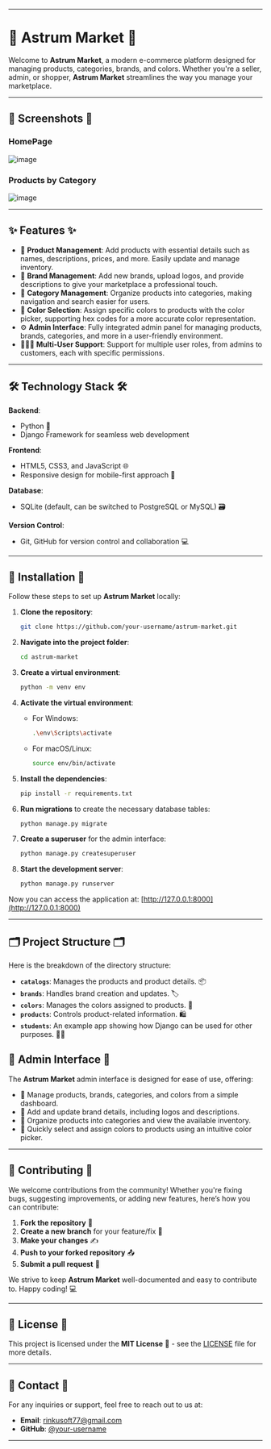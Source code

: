 
---

# 🌟 **Astrum Market** 🌟

Welcome to **Astrum Market**, a modern e-commerce platform designed for managing products, categories, brands, and colors. Whether you're a seller, admin, or shopper, **Astrum Market** streamlines the way you manage your marketplace.



---

## 📸 Screenshots 📸

### HomePage
![image](https://github.com/user-attachments/assets/1f305ce9-0faf-46db-bf00-144b9da9cc13)


### Products by Category
![image](https://github.com/user-attachments/assets/382b8a66-b1ae-4f38-a233-ba7a0611c99d)


---

## ✨ Features ✨

- 🛒 **Product Management**: Add products with essential details such as names, descriptions, prices, and more. Easily update and manage inventory.
- 💼 **Brand Management**: Add new brands, upload logos, and provide descriptions to give your marketplace a professional touch.
- 📂 **Category Management**: Organize products into categories, making navigation and search easier for users.
- 🎨 **Color Selection**: Assign specific colors to products with the color picker, supporting hex codes for a more accurate color representation.
- ⚙️ **Admin Interface**: Fully integrated admin panel for managing products, brands, categories, and more in a user-friendly environment.
- 🧑‍🤝‍🧑 **Multi-User Support**: Support for multiple user roles, from admins to customers, each with specific permissions.

---

## 🛠️ Technology Stack 🛠️

**Backend**:
- Python 🐍
- Django Framework for seamless web development

**Frontend**:
- HTML5, CSS3, and JavaScript 🌐
- Responsive design for mobile-first approach 📱

**Database**:
- SQLite (default, can be switched to PostgreSQL or MySQL) 🗃️

**Version Control**:
- Git, GitHub for version control and collaboration 💻

---

## 🚀 Installation 🚀

Follow these steps to set up **Astrum Market** locally:

1. **Clone the repository**:
   ```bash
   git clone https://github.com/your-username/astrum-market.git
   ```

2. **Navigate into the project folder**:
   ```bash
   cd astrum-market
   ```

3. **Create a virtual environment**:
   ```bash
   python -m venv env
   ```

4. **Activate the virtual environment**:
   - For Windows:
     ```bash
     .\env\Scripts\activate
     ```
   - For macOS/Linux:
     ```bash
     source env/bin/activate
     ```

5. **Install the dependencies**:
   ```bash
   pip install -r requirements.txt
   ```

6. **Run migrations** to create the necessary database tables:
   ```bash
   python manage.py migrate
   ```

7. **Create a superuser** for the admin interface:
   ```bash
   python manage.py createsuperuser
   ```

8. **Start the development server**:
   ```bash
   python manage.py runserver
   ```

Now you can access the application at: [http://127.0.0.1:8000](http://127.0.0.1:8000)

---

## 🗂️ Project Structure 🗂️

Here is the breakdown of the directory structure:

- **`catalogs`**: Manages the products and product details. 📦
- **`brands`**: Handles brand creation and updates. 🏷️
- **`colors`**: Manages the colors assigned to products. 🎨
- **`products`**: Controls product-related information. 🛍️
- **`students`**: An example app showing how Django can be used for other purposes. 👩‍🏫

## 🔑 Admin Interface 🔑

The **Astrum Market** admin interface is designed for ease of use, offering:

- 🛒 Manage products, brands, categories, and colors from a simple dashboard.
- 💼 Add and update brand details, including logos and descriptions.
- 📂 Organize products into categories and view the available inventory.
- 🎨 Quickly select and assign colors to products using an intuitive color picker.

---

## 🤝 Contributing 🤝

We welcome contributions from the community! Whether you're fixing bugs, suggesting improvements, or adding new features, here’s how you can contribute:

1. **Fork the repository** 🍴
2. **Create a new branch** for your feature/fix 🌿
3. **Make your changes** ✍️
4. **Push to your forked repository** 📤
5. **Submit a pull request** 🔄

We strive to keep **Astrum Market** well-documented and easy to contribute to. Happy coding! 💻

---

## 📜 License 📜

This project is licensed under the **MIT License** 📝 - see the [LICENSE](LICENSE) file for more details.

---

## 📧 Contact 📧

For any inquiries or support, feel free to reach out to us at:

- **Email**: rinkusoft77@gmail.com
- **GitHub**: [@your-username](https://github.com/rinkuo)

---
